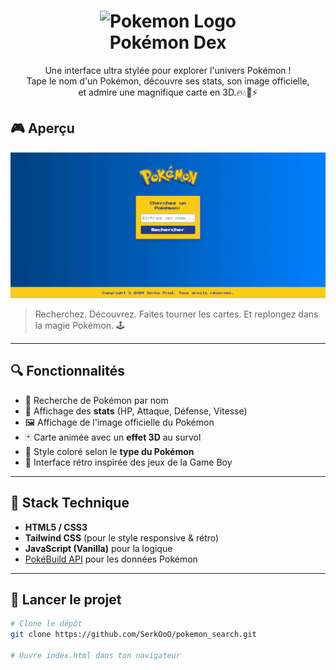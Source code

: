 

<h1 align="center" class="font-retro ">
  <img src="https://upload.wikimedia.org/wikipedia/commons/thumb/9/98/International_Pok%C3%A9mon_logo.svg/langfr-420px-International_Pok%C3%A9mon_logo.svg.png" alt="Pokemon Logo" height="80"/>
  <br>
   Pokémon Dex
</h1>

<p align="center" class="font-retro ">
  Une interface ultra stylée pour explorer l'univers Pokémon !<br>
  Tape le nom d'un Pokémon, découvre ses stats, son image officielle,<br>
  et admire une magnifique carte en 3D.🔥💧🌿⚡️
 

</p>

##  🎮 Aperçu

![preview](/assets/gif/pokemondex.gif)

> Recherchez. Découvrez. Faites tourner les cartes. Et replongez dans la magie Pokémon. 🕹️

---


## 🔍 Fonctionnalités

- 🔎 Recherche de Pokémon par nom
- 🧾 Affichage des **stats** (HP, Attaque, Défense, Vitesse)
- 🖼️ Affichage de l'image officielle du Pokémon
- 🃏 Carte animée avec un **effet 3D** au survol
- 🎨 Style coloré selon le **type du Pokémon**
- 👾 Interface rétro inspirée des jeux de la Game Boy

---

## 🧰 Stack Technique

- **HTML5 / CSS3**
- **Tailwind CSS** (pour le style responsive & rétro)
- **JavaScript (Vanilla)** pour la logique
- [PokéBuild API](https://pokebuildapi.fr/) pour les données Pokémon

---

## 🚀 Lancer le projet

```bash
# Clone le dépôt
git clone https://github.com/SerkOoO/pokemon_search.git

# Ouvre index.html dans ton navigateur
